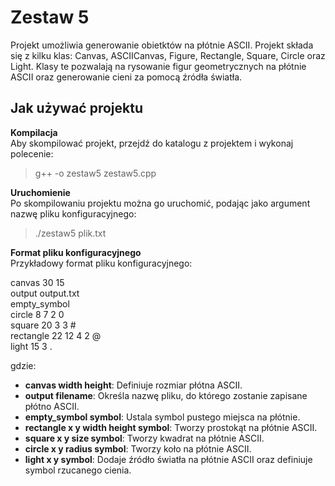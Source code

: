 # Zestaw 5
Projekt umożliwia generowanie obietktów na płótnie ASCII. Projekt składa się z kilku klas: Canvas, ASCIICanvas, Figure, Rectangle, Square, Circle oraz Light. Klasy te pozwalają na rysowanie figur geometrycznych na płótnie ASCII oraz generowanie cieni za pomocą źródła światła.

## Jak używać projektu

**Kompilacja**\
Aby skompilować projekt, przejdź do katalogu z projektem i wykonaj polecenie:
> g++ -o zestaw5 zestaw5.cpp

**Uruchomienie**\
Po skompilowaniu projektu można go uruchomić, podając jako argument nazwę pliku konfiguracyjnego:
> ./zestaw5 plik.txt

**Format pliku konfiguracyjnego**\
Przykładowy format pliku konfiguracyjnego:

canvas 30 15\
output output.txt\
empty_symbol   \
circle 8 7 2 0\
square 20 3 3 #\
rectangle 22 12 4 2 @\
light 15 3 .

gdzie:
- **canvas width height**: Definiuje rozmiar płótna ASCII.
- **output filename**: Określa nazwę pliku, do którego zostanie zapisane płótno ASCII.
- **empty_symbol symbol**: Ustala symbol pustego miejsca na płótnie.
- **rectangle x y width height symbol**: Tworzy prostokąt na płótnie ASCII.
- **square x y size symbol**: Tworzy kwadrat na płótnie ASCII.
- **circle x y radius symbol**: Tworzy koło na płótnie ASCII.
- **light x y symbol**: Dodaje źródło światła na płótnie ASCII oraz definiuje symbol rzucanego cienia.

